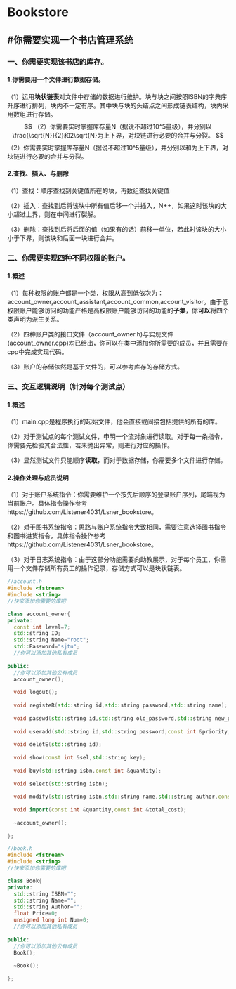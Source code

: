 # Bookstore

## #你需要实现一个书店管理系统

### 一、你需要实现该书店的库存。

#### 1.你需要用一个文件进行数据存储。

（1）运用**块状链表**对文件中存储的数据进行维护。块与块之间按照ISBN的字典序升序进行排列，块内不一定有序。其中块与块的头结点之间形成链表结构，块内采用数组进行存储。
$$
（2）你需要实时掌握库存量N（据说不超过10^5量级），并分别以\frac{\sqrt{N}}{2}和2\sqrt{N}为上下界，对块链进行必要的合并与分裂。
$$
（2）你需要实时掌握库存量N（据说不超过10^5量级），并分别以和为上下界，对块链进行必要的合并与分裂。



#### 2.查找、插入、与删除

（1）查找：顺序查找到关键值所在的块，再数组查找关键值

（2）插入：查找到后将该块中所有值后移一个并插入，N++，如果这时该块的大小超过上界，则在中间进行裂解。

（3）删除：查找到后将后面的值（如果有的话）前移一单位，若此时该块的大小小于下界，则该块和后面一块进行合并。



### 二、你需要实现四种不同权限的账户。

#### 1.概述

（1）每种权限的账户都是一个类，权限从高到低依次为：account_owner,account_assistant,account_common,account_visitor。由于低权限账户能够访问的功能严格是高权限账户能够访问的功能的**子集**，你**可以**将四个类声明为派生关系。

（2）四种账户类的接口文件（account_owner.h)与实现文件(account_owner.cpp)均已给出，你可以在类中添加你所需要的成员，并且需要在cpp中完成实现代码。

（3）账户的存储依然是基于文件的，可以参考库存的存储方式。



### 三、交互逻辑说明（针对每个测试点）

#### 1.概述

（1）main.cpp是程序执行的起始文件，他会直接或间接包括提供的所有的库。

（2）对于测试点的每个测试文件，申明一个流对象进行读取。对于每一条指令，你需要先检验其合法性，若未抛出异常，则进行对应的操作。

（3）显然测试文件只能顺序**读取**，而对于数据存储，你需要多个文件进行存储。



#### 2.操作处理与成员说明

（1）对于账户系统指令：你需要维护一个按先后顺序的登录账户序列，尾端视为当前账户。具体指令操作参考https://github.com/Listener4031/Lsner_bookstore。

（2）对于图书系统指令：思路与账户系统指令大致相同，需要注意选择图书指令和图书进货指令，具体指令操作参考https://github.com/Listener4031/Lsner_bookstore。

（3）对于日志系统指令：由于这部分功能需要向助教展示，对于每个员工，你需用一个文件存储所有员工的操作记录，存储方式可以是块状链表。



```c++
//account.h
#include <fstream>
#include <string>
//快来添加你需要的库吧

class account_owner{
private:
  const int level=7;
  std::string ID;
  std::string Name="root";
  std::Password="sjtu";
  //你可以添加其他私有成员
  
public:
  //你可以添加其他公有成员
  account_owner();
  
  void logout();
  
  void registeR(std::string id,std::string password,std::string name);
  
  void passwd(std::string id,std::string old_password,std::string new_password);
  
  void useradd(std::string id,std::string password,const int &priority,std::string name);
  
  void deletE(std::string id);
  
  void show(const int &sel,std::string key);
  
  void buy(std::string isbn,const int &quantity);
  
  void select(std::string isbn);
  
  void modify(std::string isbn,std::string name,std::string author,const float &price);
  
  void import(const int &quantity,const int &total_cost);
  
  ~account_owner();
  
};


```

```c++
//book.h
#include <fstream>
#include <string>
//快来添加你需要的库吧

class Book{
private:
  std::string ISBN="";
  std::string Name="";
  std::string Author="";
  float Price=0;
  unsigned long int Num=0;
  //你可以添加其他私有成员
  
public:
  //你可以添加其他公有成员
  Book();
  
  ~Book();
  
};



```

